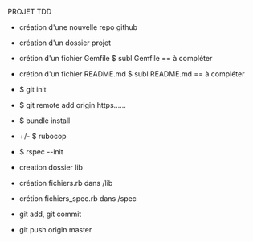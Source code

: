 PROJET TDD

* création d'une nouvelle repo github 

* création d'un dossier projet

* crétion d'un fichier Gemfile
	$ subl Gemfile == à compléter

* crétion d'un fichier README.md 
	$ subl README.md == à compléter

* $ git init

* $ git remote add origin https......

* $ bundle install

* +/- $ rubocop

* $ rspec --init

* creation dossier lib

* création fichiers.rb dans /lib 

* crétion fichiers_spec.rb dans /spec 

* git add, git commit

* git push origin master 
